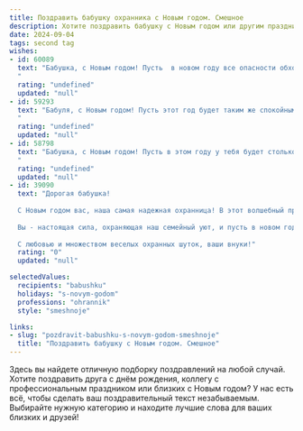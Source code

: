 ```yaml
---
title: Поздравить бабушку охранника с Новым годом. Смешное
description: Хотите поздравить бабушку с Новым годом или другим праздником? Наш ИИ создаст незабываемое поздравление, а вы обязательно выделитесь среди других.  
date: 2024-09-04
tags: second tag
wishes:
- id: 60089
  text: "Бабушка, с Новым годом! Пусть  в новом году все опасности обходят тебя стороной, а злоумышленники пугаются твоей внушительной шубки и милейшей улыбки!  Желаем тебе спокойных ночей, отличного настроения и  ярких огней на елке, а не от сигнализации! 😄
  "
  rating: "undefined"
  updated: "null"
- id: 59293
  text: "Бабуля, с Новым годом! Пусть этот год будет таким же спокойным, как твоя работа в охране, но при этом богатым на приятные события и сладкие подарки! 😄🎄🎁
  "
  rating: "undefined"
  updated: "null"
- id: 58798
  text: "Бабушка, с Новым годом! Пусть в этом году у тебя будет столько же энергии, сколько у тебя было в молодости, охраняя от недоброжелателей весь колхоз! 😜🎉
  "
  rating: "undefined"
  updated: "null"
- id: 39090
  text: "Дорогая бабушка!
  
  С Новым годом вас, наша самая надежная охранница! В этот волшебный праздник желаем вам не пасти душу, а радовать ее искренними улыбками и приятными моментами! Пусть каждый миг будет под охраной счастья, а злые мракоборцы в виде забот и хлопот обходят ваш дом стороной.
  
  Вы - настоящая сила, охраняющая наш семейный уют, и пусть в новом году ваши запасы терпения и мудрости не иссякнут, а, наоборот, пополняются как запасы мандаринов на новогоднем столе!
  
  С любовью и множеством веселых охранных шуток, ваши внуки!"
  rating: "0"
  updated: "null"

selectedValues:
  recipients: "babushku"
  holidays: "s-novym-godom"
  professions: "ohrannik"
  style: "smeshnoje"

links:
- slug: "pozdravit-babushku-s-novym-godom-smeshnoje"
  title: "Поздравить бабушку с Новым годом. Смешное"
---
```


Здесь вы найдете отличную подборку поздравлений на любой случай. 
Хотите поздравить друга с днём рождения, коллегу с профессиональным праздником или близких с Новым годом? У нас есть всё, чтобы сделать ваш поздравительный текст незабываемым. Выбирайте нужную категорию и находите лучшие слова для ваших близких и друзей!
